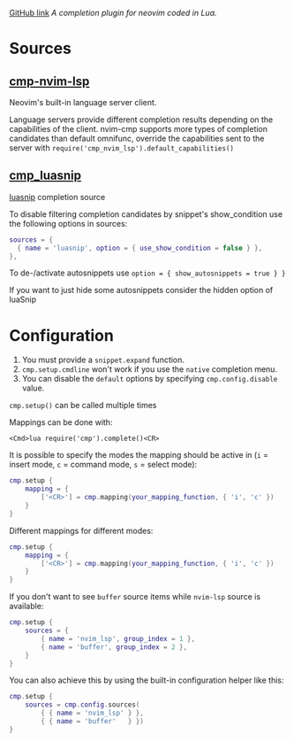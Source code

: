 [GitHub link](https://github.com/hrsh7th/nvim-cmp)
_A completion plugin for neovim coded in Lua._

# Sources

## [cmp-nvim-lsp](https://github.com/hrsh7th/cmp-nvim-lsp)
Neovim's built-in language server client.

Language servers provide different completion results depending on the capabilities of the client. nvim-cmp supports more types of completion candidates than default omnifunc, override the capabilities sent to the server with `require('cmp_nvim_lsp').default_capabilities()`

## [cmp_luasnip](https://github.com/saadparwaiz1/cmp_luasnip)
[luasnip](https://github.com/L3MON4D3/LuaSnip) completion source

To disable filtering completion candidates by snippet's show_condition use the following options in sources:
```lua
sources = {
  { name = 'luasnip', option = { use_show_condition = false } },
},
```
To de-/activate autosnippets use `option = { show_autosnippets = true } }`

If you want to just hide some autosnippets consider the hidden option of luaSnip

## []()
## []()


# Configuration
1. You must provide a `snippet.expand` function.
2. `cmp.setup.cmdline` won't work if you use the `native` completion menu.
3. You can disable the `default` options by specifying `cmp.config.disable` value.

`cmp.setup()` can be called multiple times

Mappings can be done with:
```vim
<Cmd>lua require('cmp').complete()<CR>
```

It is possible to specify the modes the mapping should be active in (`i` = insert mode, `c` = command mode, `s` = select mode):
```lua
cmp.setup {
    mapping = {
        ['<CR>'] = cmp.mapping(your_mapping_function, { 'i', 'c' })
    }
}
```
Different mappings for different modes:
```lua
cmp.setup {
    mapping = {
        ['<CR>'] = cmp.mapping(your_mapping_function, { 'i', 'c' })
    }
}
```

If you don't want to see `buffer` source items while `nvim-lsp` source is available:
```lua
cmp.setup {
    sources = {
        { name = 'nvim_lsp', group_index = 1 },
        { name = 'buffer', group_index = 2 },
    }
}
```
You can also achieve this by using the built-in configuration helper like this:
```lua
cmp.setup {
    sources = cmp.config.sources(
        { { name = 'nvim_lsp' } }, 
        { { name = 'buffer'   } })
}
```


